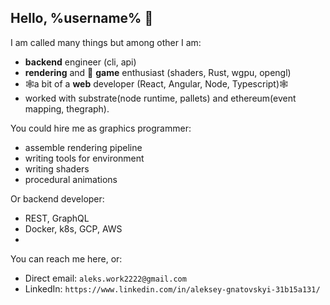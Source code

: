 ## Hello, %username% 👋

I am called many things but among other I am:
- **backend** engineer (cli, api)
- **rendering** and 👾 **game** enthusiast (shaders, Rust, wgpu, opengl)
- 🕸️a bit of a **web** developer (React, Angular, Node, Typescript)🕸️
- worked with substrate(node runtime, pallets) and ethereum(event mapping, thegraph).

You could hire me as graphics programmer:
- assemble rendering pipeline
- writing tools for environment
- writing shaders
- procedural animations

Or backend developer:
- REST, GraphQL
- Docker, k8s, GCP, AWS
- 


You can reach me here, or:
- Direct email: `aleks.work2222@gmail.com`
- LinkedIn:     `https://www.linkedin.com/in/aleksey-gnatovskyi-31b15a131/`


